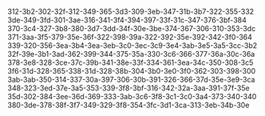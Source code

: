 312-3b2-302-32f-312-349-365-3d3-309-3eb-347-31b-3b7-322-355-332
3de-349-3fd-301-3ae-316-341-3f4-394-397-33f-31c-347-376-3bf-384
370-3c4-327-3b8-380-3d7-3dd-34f-30e-3be-374-367-306-310-353-3dc
371-3aa-3f5-379-35e-36f-322-398-39a-322-392-35e-392-342-3f0-364
339-320-356-3ea-3b4-3ea-3eb-3c0-3ec-3c9-3e4-3ab-3e5-3a5-3cc-3b2
32f-39e-3b1-3ad-362-399-344-375-35a-330-3c6-366-377-36a-30c-36a
378-3e8-328-3ce-37c-39b-341-38e-33f-334-361-3ea-34c-350-308-3c5
3f6-31d-328-365-338-31d-328-38b-304-3b0-3e0-3f0-362-303-398-300
3ab-3ab-350-314-337-30a-397-306-30b-391-326-366-37d-35e-3e9-3ca
348-323-3ed-37e-3a5-353-339-3f8-3bf-316-342-32a-3aa-391-37f-35e
35d-302-384-3ee-36d-369-333-3ab-3c6-3f8-3c1-3c0-3a4-373-340-340
380-3de-378-38f-3f7-349-329-3f8-354-3fc-3d1-3ca-313-3eb-34b-30e
